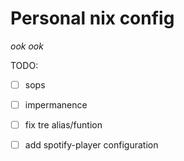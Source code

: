 # Personal nix config
*ook ook*

TODO:

- [ ] sops
- [ ] impermanence
- [ ] fix tre alias/funtion
- [ ] add spotify-player configuration


